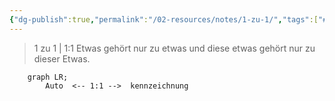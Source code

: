 ```yaml
---
{"dg-publish":true,"permalink":"/02-resources/notes/1-zu-1/","tags":["#informatik/datenbank/kardinalität"],"noteIcon":"","updated":"2025-09-10T16:38:16.000+02:00"}
---
```


> 1 zu 1 | 1:1
> Etwas gehört nur zu etwas und diese etwas gehört nur zu dieser Etwas.

```mermaid  
	graph LR;
	    Auto  <-- 1:1 -->  kennzeichnung
```